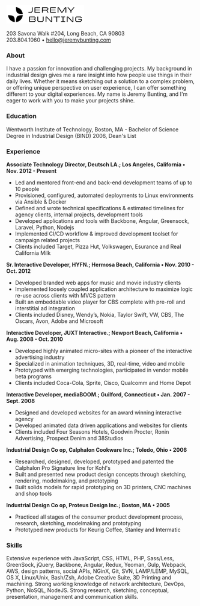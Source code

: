<img src='jbunting_logotype.png' alt="Jeremy Bunting" height='50'>

203 Savona Walk #204, Long Beach, CA 90803   
203.804.1060 &bull; hello@jeremybunting.com   

### About
I have a passion for innovation and challenging projects.  My background in industrial design gives me a rare insight into how people use things in their daily lives.  Whether it means sketching out a solution to a complex problem, or offering unique perspective on user experience, I can offer something different to your digital experiences. My name is Jeremy Bunting, and I'm eager to work with you to make your projects shine.

### Education
Wentworth Institute of Technology, Boston, MA - Bachelor of Science Degree in Industrial Design (BIND) 2006, Dean's List

### Experience
**Associate Technology Director, Deutsch LA.; Los Angeles, California &bull; Nov. 2012 - Present**
* Led and mentored front-end and back-end development teams of up to 10 people
* Provisioned, configured, automated deployments to Linux environments via Ansible & Docker
* Defined and wrote technical specifications & estimated timelines for agency clients, internal projects, development tools
* Developed applications and tools with Backbone, Angular, Greensock, Laravel, Python, Nodejs
* Implemented CI/CD workflow & improved development toolset for campaign related projects
* Clients included Target, Pizza Hut, Volkswagen, Esurance and Real California Milk

**Sr. Interactive Developer, HYFN.; Hermosa Beach, California &bull; Nov. 2010 - Oct. 2012**
* Developed branded web apps for music and movie industry clients
* Implemented loosely coupled application architecture to maximize logic re-use across clients with MVCS pattern
* Built an embeddable video player for CBS complete with pre-roll and interstitial ad integration
* Clients included Disney, Wendy’s, Nokia, Taylor Swift, VW, CBS, The Oscars, Avon, Adobe and Microsoft

**Interactive Developer, JUXT Interactive.; Newport Beach, California &bull; Aug. 2008 - Oct. 2010**
* Developed highly animated micro-sites with a pioneer of the interactive advertising industry
* Specialized in animation techniques, 3D, real-time, video and mobile
* Prototyped with emerging technologies, participated in vendor mobile beta programs
* Clients included Coca-Cola, Sprite, Cisco, Qualcomm and Home Depot

**Interactive Developer, mediaBOOM.; Guilford, Connecticut &bull; Jan. 2007 - Sept. 2008**
* Designed and developed websites for an award winning interactive agency
* Developed animated data driven applications and websites for clients
* Clients included Four Seasons Hotels, Goodwin Procter, Ronin Advertising, Prospect Denim and 38Studios


**Industrial Design Co op, Calphalon Cookware Inc.; Toledo, Ohio &bull; 2006**
* Researched, designed, developed, prototyped and patented the Calphalon Pro Signature line for Kohl's
* Built and presented new product design concepts through sketching, rendering, modelmaking, and prototyping
* Built solids models for rapid prototyping on 3D printers, CNC machines and shop tools

**Industrial Design Co op, Proteus Design Inc.; Boston, MA &bull; 2005**
* Practiced all stages of the consumer product development process, research, sketching, modelmaking and prototyping
* Prototyped new products for Keurig Coffee, Stanley and Intermatic

### Skills
Extensive experience with JavaScript, CSS, HTML, PHP, Sass/Less, GreenSock, jQuery, Backbone, Angular, Redux, Yeoman, Gulp, Webpack, AWS, design patterns, social APIs, NGinX, Git, SVN, LAMP/LEMP, MySQL, OS X, Linux/Unix, Bash/Zsh, Adobe Creative Suite, 3D Printing and machining. Strong working knowledge of network architecture, DevOps, Python, NoSQL, NodeJS. Strong research, sketching, conceptual, presentation, management and communication skills.
